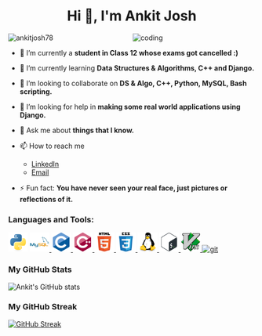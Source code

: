 <h1 align="center">Hi 👋, I'm Ankit Josh</h1>
<img align="right" alt="coding" width="250" src="https://media.giphy.com/media/PiQejEf31116URju4V/source.gif">

<p align="left"> <img src="https://komarev.com/ghpvc/?username=ankitjosh78&label=Profile%20views&color=0e75b6&style=flat" alt="ankitjosh78" /> </p>

- 🔭 I’m currently a **student in Class 12 whose exams got cancelled :)**

- 🌱 I’m currently learning **Data Structures & Algorithms, C++ and Django.**

- 👯 I’m looking to collaborate on **DS & Algo, C++, Python, MySQL, Bash scripting.**

- 🤔 I’m looking for help in **making some real world applications using Django.**

- 💬 Ask me about **things that I know.**

- 📫 How to reach me 
  - [LinkedIn](https://in.linkedin.com/in/ankitjosh78)
  - [Email](mailto:ankitjosh78@protonmail.com) 

- ⚡ Fun fact: **You have never seen your real face, just pictures or reflections of it.**
<h3 align="left">Languages and Tools:</h3>
<p align="left"><a href="https://www.python.org" target="_blank"> <img src="https://raw.githubusercontent.com/devicons/devicon/master/icons/python/python-original.svg" alt="python" width="40" height="40"/></a> <a href="https://www.mysql.com/" target="_blank"> <img src="https://raw.githubusercontent.com/devicons/devicon/master/icons/mysql/mysql-original-wordmark.svg" alt="mysql" width="40" height="40"/> </a><a href="https://www.cprogramming.com/" target="_blank"> <img src="https://raw.githubusercontent.com/devicons/devicon/master/icons/c/c-original.svg" alt="c" width="40" height="40"/> </a> <a href="https://www.cplusplus.com/" target="_blank"> <img src="https://raw.githubusercontent.com/devicons/devicon/master/icons/cplusplus/cplusplus-original.svg" alt="cplusplus" width="40" height="40"/></a><a href="https://developer.mozilla.org/en-US/docs/Web/HTML" target="_blank"> <img src="https://raw.githubusercontent.com/devicons/devicon/master/icons/html5/html5-original-wordmark.svg" alt="html5" width="40" height="40"/> </a><a href="https://developer.mozilla.org/en-US/docs/Web/CSS" target="_blank"> <img src="https://raw.githubusercontent.com/devicons/devicon/master/icons/css3/css3-original-wordmark.svg" alt="css3" width="40" height="40"/> </a><a href="https://www.linux.org/" target="_blank"> <img src="https://github.com/devicons/devicon/blob/master/icons/linux/linux-original.svg" alt="linux" width="40" height="40"/> </a><a href="https://www.gnu.org/software/bash/" target="_blank"> <img src="https://github.com/devicons/devicon/blob/master/icons/bash/bash-original.svg" alt="linux" width="40" height="40"/> </a> <a href="https://www.vim.org/" target="_blank"> <img src="https://github.com/devicons/devicon/blob/master/icons/vim/vim-original.svg" alt="bash" width="40" height="40"/></a><a href="https://git-scm.com/" target="_blank"> <img src="https://www.vectorlogo.zone/logos/git-scm/git-scm-icon.svg" alt="git" width="40" height="40"/></a></p>

### My GitHub Stats
![Ankit's GitHub stats](https://github-readme-stats.vercel.app/api?username=ankitjosh78&show_icons=true&theme=radical)

### My GitHub Streak
[![GitHub Streak](https://github-readme-streak-stats.herokuapp.com/?user=ankitjosh78&theme=radical)](https://github.com/DenverCoder1/github-readme-streak-stats)
